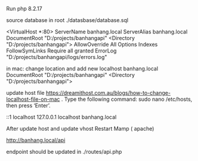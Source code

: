 Run php 8.2.17

<!-- database banhang -->

source database in root
./datasbase/database.sql

<!-- Vhost -->

<VirtualHost \*:80>
ServerName banhang.local
ServerAlias banhang.local
DocumentRoot "D:/projects/banhangapi"
<Directory "D:/projects/banhangapi">
AllowOverride All
Options Indexes FollowSymLinks
Require all granted
</Directory>
ErrorLog "D:/projects/banhangapi/logs/errors.log"
</VirtualHost>

in mac: change location
and add new localhost banhang.local
DocumentRoot "D:/projects/banhangapi"
<Directory "D:/projects/banhangapi">

update host file
https://dreamithost.com.au/blogs/how-to-change-localhost-file-on-mac
. Type the following command: sudo nano /etc/hosts, then press ‘Enter’.

::1 localhost
127.0.0.1 localhost banhang.local

After update host and update vhost
Restart Mamp ( apache)

http://banhang.local/api

endpoint should be updated in ./routes/api.php
